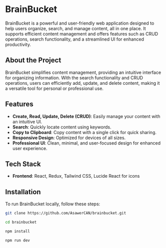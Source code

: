 # BrainBucket

BrainBucket is a powerful and user-friendly web application designed to help users organize, search, and manage content, all in one place. It supports efficient content management and offers features such as CRUD operations, search functionality, and a streamlined UI for enhanced productivity.

## About the Project

BrainBucket simplifies content management, providing an intuitive interface for organizing information. With the search functionality and CRUD operations, users can efficiently add, update, and delete content, making it a versatile tool for personal or professional use.

## Features

- **Create, Read, Update, Delete (CRUD)**: Easily manage your content with an intuitive UI.
- **Search**: Quickly locate content using keywords.
- **Copy to Clipboard**: Copy content with a single click for quick sharing.
- **Responsive Design**: Optimized for devices of all sizes.
- **Professional UI**: Clean, minimal, and user-focused design for enhanced user experience.

## Tech Stack

- **Frontend**: React, Redux, Tailwind CSS, Lucide React for icons

## Installation

To run BrainBucket locally, follow these steps:

```bash
git clone https://github.com/AsawerCAN/brainbucket.git

cd brainbucket

npm install

npm run dev
```
